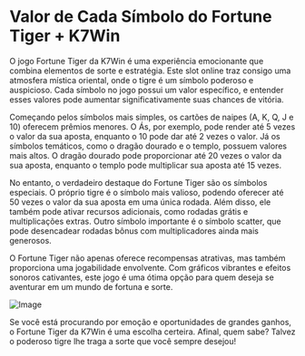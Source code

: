 # Valor de Cada Símbolo do Fortune Tiger + K7Win

O jogo Fortune Tiger da K7Win é uma experiência emocionante que combina elementos de sorte e estratégia. Este slot online traz consigo uma atmosfera mística oriental, onde o tigre é um símbolo poderoso e auspicioso. Cada símbolo no jogo possui um valor específico, e entender esses valores pode aumentar significativamente suas chances de vitória.

Começando pelos símbolos mais simples, os cartões de naipes (A, K, Q, J e 10) oferecem prêmios menores. O Ás, por exemplo, pode render até 5 vezes o valor da sua aposta, enquanto o 10 pode dar até 2 vezes o valor. Já os símbolos temáticos, como o dragão dourado e o templo, possuem valores mais altos. O dragão dourado pode proporcionar até 20 vezes o valor da sua aposta, enquanto o templo pode multiplicar sua aposta até 15 vezes.

No entanto, o verdadeiro destaque do Fortune Tiger são os símbolos especiais. O próprio tigre é o símbolo mais valioso, podendo oferecer até 50 vezes o valor da sua aposta em uma única rodada. Além disso, ele também pode ativar recursos adicionais, como rodadas grátis e multiplicações extras. Outro símbolo importante é o símbolo scatter, que pode desencadear rodadas bônus com multiplicadores ainda mais generosos.

O Fortune Tiger não apenas oferece recompensas atrativas, mas também proporciona uma jogabilidade envolvente. Com gráficos vibrantes e efeitos sonoros cativantes, este jogo é uma ótima opção para quem deseja se aventurar em um mundo de fortuna e sorte. 

![Image](https://github.com/user-attachments/assets/b9de9dee-b60e-46a0-9e49-3c6ca594ed6f)

Se você está procurando por emoção e oportunidades de grandes ganhos, o Fortune Tiger da K7Win é uma escolha certeira. Afinal, quem sabe? Talvez o poderoso tigre lhe traga a sorte que você sempre desejou!